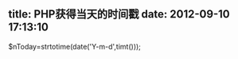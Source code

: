 title: PHP获得当天的时间戳
date: 2012-09-10 17:13:10
---

<span style="white-space:nowrap;">$nToday=strtotime(date('Y-m-d',timt()));</span>